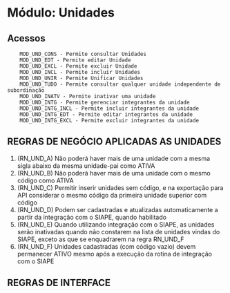 # Módulo: Unidades

## Acessos  

~~~text
    MOD_UND_CONS - Permite consultar Unidades
    MOD_UND_EDT - Permite editar Unidade
    MOD_UND_EXCL - Permite excluir Unidade
    MOD_UND_INCL - Permite incluir Unidades
    MOD_UND_UNIR - Permite Unificar Unidades
    MOD_UND_TUDO - Permite consultar qualquer unidade independente de subordinação
    MOD_UND_INATV - Permite inativar uma unidade
    MOD_UND_INTG - Permite gerenciar integrantes da unidade
    MOD_UND_INTG_INCL - Permite incluir integrantes da unidade
    MOD_UND_INTG_EDT - Permite editar integrantes da unidade
    MOD_UND_INTG_EXCL - Permite excluir integrantes da unidade
~~~

## REGRAS DE NEGÓCIO APLICADAS AS UNIDADES

1. (RN_UND_A) Não poderá haver mais de uma unidade com a mesma sigla abaixo da mesma unidade-pai como ATIVA
2. (RN_UND_B) Não poderá haver mais de uma unidade com o mesmo código como ATIVA
3. (RN_UND_C) Permitir inserir unidades sem código, e na exportação para API considerar o mesmo código da primeira unidade superior com código
4. (RN_UND_D) Podem ser cadastradas e atualizadas automaticamente a partir da integração com o SIAPE, quando habilitado
5. (RN_UND_E) Quando utilizando integração com o SIAPE, as unidades serão inativadas quando não constarem na lista de unidades vindas do SIAPE, exceto as que se enquadrarem na regra RN_UND_F
6. (RN_UND_F) Unidades cadastradas (com código vazio) devem permanecer ATIVO mesmo após a execução da rotina de integração com o SIAPE

## REGRAS DE INTERFACE
